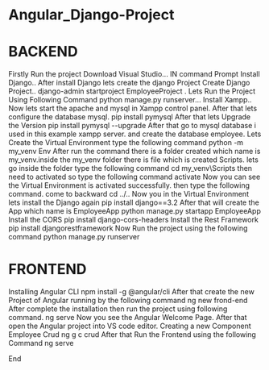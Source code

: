 # Angular_Django-Project

# BACKEND
Firstly Run the project Download Visual Studio...
IN command Prompt Install Django..
After install Django lets create the django Project
Create Django Project..
    django-admin startproject EmployeeProject .
Lets Run the Project Using Following Command
    python manage.py runserver...
Install Xampp..
Now lets start the apache and mysql in Xampp control panel.
After that lets configure the database mysql.
    pip install pymysql
After that lets Upgrade the Version
    pip install pymysql --upgrade
After that go to mysql database i used in this example xampp server. and create the database employee.
Lets Create the Virtual Environment type the following command
    python -m my_venv Env
After run the command there is a folder created which name is my_venv.inside the my_venv folder there is file which is created Scripts. lets go inside the folder type the following command
     cd my_venv\Scripts
then need to activated so type the following command
     activate
Now you can see the Virtual Environment is activated successfully. then type the following command. come to backward
     cd ../..
Now you in the Virtual Environment lets install the Django again
     pip install django==3.2
After that will create the App which name is EmployeeApp
    python manage.py startapp EmployeeApp
Install the CORS
    pip install django-cors-headers
Install the Rest Framework
    pip install djangorestframework
Now Run the project using the following command
    python manage.py runserver


# FRONTEND
Installing Angular CLI
   npm install -g @angular/cli
After that create the new Project of Angular running by the following command
   ng new frond-end
After complete the installation then run the project using following command.
   ng serve
Now you see the Angular Welcome Page.
After that open the Angular project into VS code editor.
Creating a new Component Employee Crud
   ng g c crud
After that Run the Frontend using the following Command
   ng serve






End
